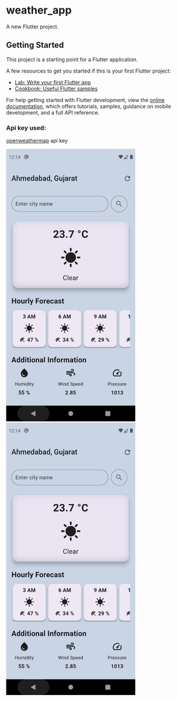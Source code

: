 # weather_app

A new Flutter project.

## Getting Started

This project is a starting point for a Flutter application.

A few resources to get you started if this is your first Flutter project:

- [Lab: Write your first Flutter app](https://docs.flutter.dev/get-started/codelab)
- [Cookbook: Useful Flutter samples](https://docs.flutter.dev/cookbook)

For help getting started with Flutter development, view the
[online documentation](https://docs.flutter.dev/), which offers tutorials,
samples, guidance on mobile development, and a full API reference.
### Api key used: 
[openweathermap](https://openweathermap.org/api_keys/) api key 

<p>
  <img src="https://github.com/dinesh-saini814/flutter_weather_app/blob/main/assets/icon/Screenshot_1700419493.png" alt="App Screenshot" width="350" title="App Screenshot">
  <img src="https://github.com/dinesh-saini814/flutter_weather_app/blob/main/assets/icon/Screenshot_1700419493.png" alt="App Screenshot" width="350" title="App Screenshot">
  
</p>
